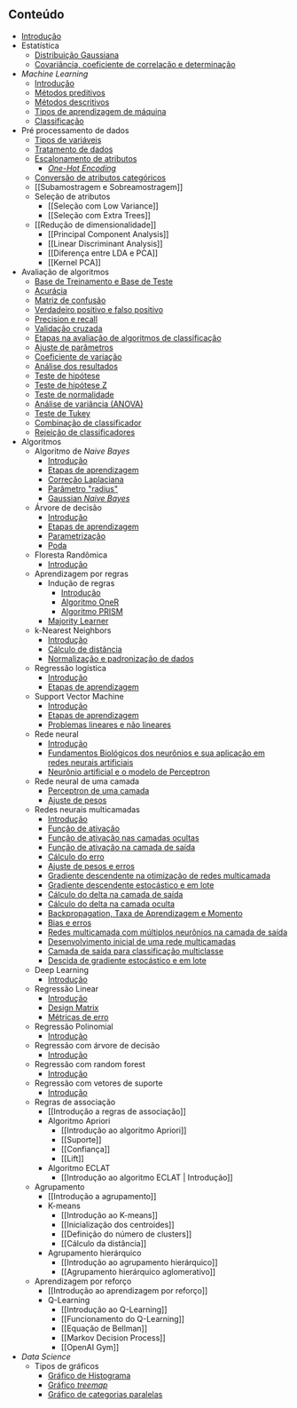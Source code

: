 ## Conteúdo
- [Introdução](/artificial-intelligence/introduction.md)
- Estatística
	- [Distribuição Gaussiana](/artificial-intelligence/statistic/gaussian-distribution.md)
	- [Covariância, coeficiente de correlação e determinação](/artificial-intelligence/statistic/covariance-correlation-coefficient-and-determination.md)
- _Machine Learning_
	- [Introdução](/artificial-intelligence/machine-learning/introduction.md)
	- [Métodos preditivos](/artificial-intelligence/machine-learning/preditive_methods.md)
	- [Métodos descritivos](/artificial-intelligence/machine-learning/descritive_methods.md)
	- [Tipos de aprendizagem de máquina](/artificial-intelligence/machine-learning/type-of-machine-learning.md)
	- [Classificação](/artificial-intelligence/machine-learning/classifications.md)
- Pré processamento de dados
	- [Tipos de variáveis](/artificial-intelligence/machine-learning/data-pre-processing/variable-types.md)
	- [Tratamento de dados](/artificial-intelligence/machine-learning/data-pre-processing/data-treatment.md)
	- [Escalonamento de atributos](/artificial-intelligence/machine-learning/data-pre-processing/attribute-scaling.md)
	  - [_One-Hot Encoding_](/artificial-intelligence/machine-learning/data-pre-processing/one-hot-encoder.md)
	- [Conversão de atributos categóricos](/artificial-intelligence/machine-learning/data-pre-processing/converting-categorical-attributes.md)
	- [[Subamostragem e Sobreamostragem]]
	- Seleção de atributos
		- [[Seleção com Low Variance]]
		- [[Seleção com Extra Trees]]
	- [[Redução de dimensionalidade]]
		- [[Principal Component Analysis]]
		- [[Linear Discriminant Analysis]]
		- [[Diferença entre LDA e PCA]]
		- [[Kernel PCA]]
- Avaliação de algoritmos
	- [Base de Treinamento e Base de Teste](/artificial-intelligence/machine-learning/algorithm-evaluation/train-and-test-base.md)
	- [Acurácia](/artificial-intelligence/machine-learning/algorithm-evaluation/accuracy.md)
	- [Matriz de confusão](/artificial-intelligence/machine-learning/algorithm-evaluation/confusion-matrix.md)
	- [Verdadeiro positivo e falso positivo](/artificial-intelligence/machine-learning/algorithm-evaluation/true-positive-and-false-positive.md)
	- [Precision e recall](/artificial-intelligence/machine-learning/algorithm-evaluation/precision-and-recall.md)
	- [Validação cruzada](/artificial-intelligence/machine-learning/algorithm-evaluation/cross-validation.md)
	- [Etapas na avaliação de algoritmos de classificação](/artificial-intelligence/machine-learning/algorithm-evaluation/steps-in-evaluating-classification-algorithm.md)
	- [Ajuste de parâmetros](/artificial-intelligence/machine-learning/algorithm-evaluation/parameter-adjustment.md)
	- [Coeficiente de variação](/artificial-intelligence/machine-learning/algorithm-evaluation/coefficient-of-variation.md)
	- [Análise dos resultados](/artificial-intelligence/machine-learning/algorithm-evaluation/results-analysis.md)
	- [Teste de hipótese](/artificial-intelligence/machine-learning/algorithm-evaluation/hypothesis-test.md)
	- [Teste de hipótese Z](/artificial-intelligence/machine-learning/algorithm-evaluation/hypothesis-test-z.md)
	- [Teste de normalidade](/artificial-intelligence/machine-learning/algorithm-evaluation/normality-test.md)
	- [Análise de variância (ANOVA)](/artificial-intelligence/machine-learning/algorithm-evaluation/variance-analysis.md)
	- [Teste de Tukey](/artificial-intelligence/machine-learning/algorithm-evaluation/tukey-test.md)
	- [Combinação de classificador](/artificial-intelligence/machine-learning/algorithm-evaluation/classifier-combination.md)
	- [Rejeição de classificadores](/artificial-intelligence/machine-learning/algorithm-evaluation/classifier-rejection.md)
- Algoritmos
	- Algoritmo de _Naive Bayes_
		- [Introdução](/artificial-intelligence/machine-learning/algorithms/naive-bayes/introduction.md)
		- [Etapas de aprendizagem](/artificial-intelligence/machine-learning/algorithms/naive-bayes/learning-steps.md)
		- [Correção Laplaciana](/artificial-intelligence/machine-learning/algorithms/naive-bayes/laplacian-correction.md)
		- [Parâmetro "radius"](/artificial-intelligence/machine-learning/algorithms/naive-bayes/radius-parameter.md)
		- [Gaussian _Naive Bayes_](/artificial-intelligence/machine-learning/algorithms/naive-bayes/gaussian-naive-bayes.md)
	- Árvore de decisão
		- [Introdução](/artificial-intelligence/machine-learning/algorithms/decision-tree/introduction.md)
		- [Etapas de aprendizagem](/artificial-intelligence/machine-learning/algorithms/decision-tree/learning-steps.md)
		- [Parametrização](/artificial-intelligence/machine-learning/algorithms/decision-tree/parametrization.md)
		- [Poda](/artificial-intelligence/machine-learning/algorithms/decision-tree/pruning.md)
	- Floresta Randômica
		- [Introdução](/artificial-intelligence/machine-learning/algorithms/random-forest/introduction.md)
	- Aprendizagem por regras
		- Indução de regras
			- [Introdução](/artificial-intelligence/machine-learning/algorithms/rule/rule-induction/introducion.md)
			- [Algoritmo OneR](/artificial-intelligence/machine-learning/algorithms/rule/rule-induction/one-r-algorithm.md)
			- [Algoritmo PRISM](/artificial-intelligence/machine-learning/algorithms/rule/rule-induction/prism-algorithm.md)
		- [Majority Learner](/artificial-intelligence/machine-learning/algorithms/rule/majority-learn.md)
	- k-Nearest Neighbors
		- [Introdução](/artificial-intelligence/machine-learning/algorithms/k-nearest-neighbors/introduction.md)
		- [Cálculo de distância](/artificial-intelligence/machine-learning/algorithms/k-nearest-neighbors/distance-calculation.md)
		- [Normalização e padronização de dados](/artificial-intelligence/machine-learning/algorithms/k-nearest-neighbors/normalization-and-standardization.md)
	- Regressão logística
		- [Introdução](/artificial-intelligence/machine-learning/algorithms/logistic-regretion/introduction.md)
		- [Etapas de aprendizagem](/artificial-intelligence/machine-learning/algorithms/logistic-regretion/learning-steps.md)
	- Support Vector Machine
		- [Introdução](/artificial-intelligence/machine-learning/algorithms/support-vector-machine/introduction.md)
		- [Etapas de aprendizagem](/artificial-intelligence/machine-learning/algorithms/support-vector-machine/learning-steps.md)
		- [Problemas lineares e não lineares](/artificial-intelligence/machine-learning/algorithms/support-vector-machine/linear-and-non-linear-problems.md)
	- Rede neural
		- [Introdução](/artificial-intelligence/machine-learning/algorithms/neural-network/introduction.md)
		- [Fundamentos Biológicos dos neurônios e sua aplicação em redes neurais artificiais](/artificial-intelligence/machine-learning/algorithms/neural-network/biologic-fundamentals-in-artificial-neural-network.md)
		- [Neurônio artificial e o modelo de Perceptron](/artificial-intelligence/machine-learning/algorithms/neural-network/artificial-neuron-and-perceptron-model.md)
	- Rede neural de uma camada
		- [Perceptron de uma camada](/artificial-intelligence/machine-learning/algorithms/neural-network/onelayer-neural-network/onelayer-perceptron.md)
		- [Ajuste de pesos](/artificial-intelligence/machine-learning/algorithms/neural-network/onelayer-neural-network/weight-ajusts.md)
	- Redes neurais multicamadas
		- [Introdução](/artificial-intelligence/machine-learning/algorithms/neural-network/multilayer-neural-network/multilayer-neural-network.md)
		- [Função de ativação](/artificial-intelligence/machine-learning/algorithms/neural-network/multilayer-neural-network/activation-functions.md)
		- [Função de ativação nas camadas ocultas](/artificial-intelligence/machine-learning/algorithms/neural-network/multilayer-neural-network/activation-function-in-hidden-layers.md)
		- [Função de ativação na camada de saída](/artificial-intelligence/machine-learning/algorithms/neural-network/multilayer-neural-network/activation-function-in-output-layer.md)
		- [Cálculo do erro](/artificial-intelligence/machine-learning/algorithms/neural-network/multilayer-neural-network/error-calculation.md)
		- [Ajuste de pesos e erros](/artificial-intelligence/machine-learning/algorithms/neural-network/multilayer-neural-network/weight-ajusts-and-errors.md)
		- [Gradiente descendente na otimização de redes multicamada](/artificial-intelligence/machine-learning/algorithms/neural-network/multilayer-neural-network/gradient-descent.md)
		- [Gradiente descendente estocástico e em lote](/artificial-intelligence/machine-learning/algorithms/neural-network/multilayer-neural-network/batch-and-stochastic-gradient-descent.md)
		- [Cálculo do delta na camada de saída](/artificial-intelligence/machine-learning/algorithms/neural-network/multilayer-neural-network/delta-output-layer.md)
		- [Cálculo do delta na camada oculta](/artificial-intelligence/machine-learning/algorithms/neural-network/multilayer-neural-network/delta-hidden-layer.md)
		- [Backpropagation, Taxa de Aprendizagem e Momento](/artificial-intelligence/machine-learning/algorithms/neural-network/multilayer-neural-network/backpropagation-learning-rate-and-momentum.md)
		- [Bias e erros](/artificial-intelligence/machine-learning/algorithms/neural-network/multilayer-neural-network/bias-and-error.md)
		- [Redes multicamada com múltiplos neurônios na camada de saída](/artificial-intelligence/machine-learning/algorithms/neural-network/multilayer-neural-network/output-layer-with-multiple-neurons.md)
		- [Desenvolvimento inicial de uma rede multicamadas](/artificial-intelligence/machine-learning/algorithms/neural-network/multilayer-neural-network/neural-network-inicial-development.md)
		- [Camada de saída para classificação multiclasse](/artificial-intelligence/machine-learning/algorithms/neural-network/multilayer-neural-network/output-layer-for-multiclass-classification.md)
		- [Descida de gradiente estocástico e em lote](/artificial-intelligence/machine-learning/algorithms/neural-network/multilayer-neural-network/batch-and-stochastic-gradient-descent.md)
	- Deep Learning
		- [Introdução](/artificial-intelligence/machine-learning/algorithms/neural-network/multilayer-neural-network/deep-learning/introduction.md)
	- Regressão Linear
		- [Introdução](/artificial-intelligence/machine-learning/algorithms/linear-regression/introduction.md)
		- [Design Matrix](/artificial-intelligence/machine-learning/algorithms/linear-regression/design-matrix.md)
		- [Métricas de erro](/artificial-intelligence/machine-learning/algorithms/linear-regression/error-metrics.md)
	- Regressão Polinomial
		- [Introdução](/artificial-intelligence/machine-learning/algorithms/polynomial-regression/introduction.md)
	- Regressão com árvore de decisão
		- [Introdução](/artificial-intelligence/machine-learning/algorithms/decision-tree-regression/introduction.md)    
	- Regressão com random forest
		- [Introdução](/artificial-intelligence/machine-learning/algorithms/random-forest-regression/introduction.md)
	- Regressão com vetores de suporte
		- [Introdução](/artificial-intelligence/machine-learning/algorithms/support-vector-regression/introduction.md)
	- Regras de associação
		- [[Introdução a regras de associação]]
		- Algoritmo Apriori
			- [[Introdução ao algoritmo Apriori]]
			- [[Suporte]]
			- [[Confiança]]
			- [[Lift]]
		- Algoritmo ECLAT
			- [[Introdução ao algoritmo ECLAT | Introdução]]
	- Agrupamento
		- [[Introdução a agrupamento]]
		- K-means
			- [[Introdução ao K-means]]
			- [[Inicialização dos centroides]]
			- [[Definição do número de clusters]]
			- [[Cálculo da distância]]
		- Agrupamento hierárquico
			- [[Introdução ao agrupamento hierárquico]]
			- [[Agrupamento hierárquico aglomerativo]]
	- Aprendizagem por reforço
		- [[Introdução ao aprendizagem por reforço]]
		- Q-Learning
			- [[Introdução ao Q-Learning]]
			- [[Funcionamento do Q-Learning]]
			- [[Equação de Bellman]]
			- [[Markov Decision Process]]
			- [[OpenAI Gym]]
- _Data Science_
	- Tipos de gráficos
		- [Gráfico de Histograma](/artificial-intelligence/data-science/grafic-types/histograms.md)
		- [Gráfico _treemap_](/artificial-intelligence/data-science/grafic-types/treemap.md)
		- [Gráfico de categorias paralelas](/artificial-intelligence/data-science/grafic-types/parallel_categories.md)
